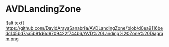 # AVDLandingZone


![alt text] https://github.com/DavidArayaSanabria/AVDLandingZone/blob/d0ea9116bedc145bd7aa5b91d6d9709422f744b6/AVD%20Landing%20Zone%20Diagram.png
